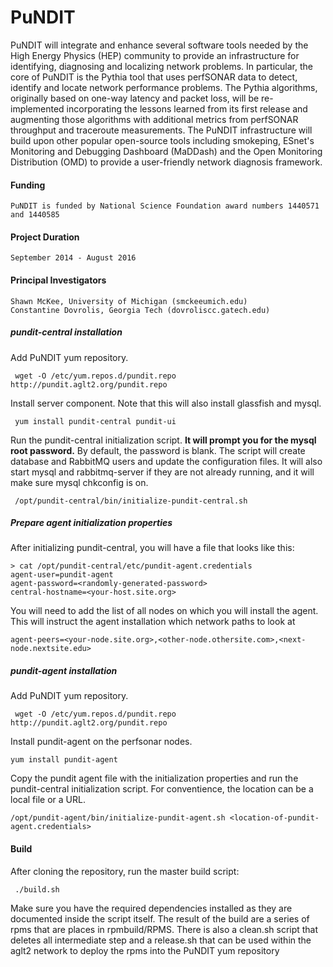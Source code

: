 PuNDIT
======


PuNDIT will integrate and enhance several software tools needed by the High Energy Physics (HEP) community to provide an infrastructure for identifying, diagnosing and localizing network problems. In particular, the core of PuNDIT is the Pythia tool that uses perfSONAR data to detect, identify and locate network performance problems. The Pythia algorithms, originally based on one-way latency and packet loss, will be re-implemented incorporating the lessons learned from its first release and augmenting those algorithms with additional metrics from perfSONAR throughput and traceroute measurements.  The PuNDIT infrastructure will build upon other popular open-source tools including smokeping, ESnet's Monitoring and Debugging Dashboard (MaDDash) and the Open Monitoring Distribution (OMD) to provide a user-friendly network diagnosis framework.


#### Funding ####

    PuNDIT is funded by National Science Foundation award numbers 1440571 and 1440585

#### Project Duration ####

    September 2014 - August 2016

#### Principal Investigators ####

    Shawn McKee, University of Michigan (smckeeumich.edu)
    Constantine Dovrolis, Georgia Tech (dovroliscc.gatech.edu)

##### pundit-central installation #####

Add PuNDIT yum repository.

     wget -O /etc/yum.repos.d/pundit.repo http://pundit.aglt2.org/pundit.repo


Install server component. Note that this will also install glassfish and mysql. 

     yum install pundit-central pundit-ui

Run the pundit-central initialization script. **It will prompt you for the mysql root password.**  By default, the password is blank. The script will create database and RabbitMQ users and update the configuration files. It will also start mysql and rabbitmq-server if they are not already running, and it will make sure mysql chkconfig is on.

     /opt/pundit-central/bin/initialize-pundit-central.sh

##### Prepare agent initialization properties #####

After initializing pundit-central, you will have a file that looks like this:

    > cat /opt/pundit-central/etc/pundit-agent.credentials
    agent-user=pundit-agent
    agent-password=<randomly-generated-password>
    central-hostname=<your-host.site.org>

You will need to add the list of all nodes on which you will install the agent. This will instruct the agent installation which network paths to look at

    agent-peers=<your-node.site.org>,<other-node.othersite.com>,<next-node.nextsite.edu>

##### pundit-agent installation #####

Add PuNDIT yum repository.

     wget -O /etc/yum.repos.d/pundit.repo http://pundit.aglt2.org/pundit.repo

Install pundit-agent on the perfsonar nodes.

	yum install pundit-agent

Copy the pundit agent file with the initialization properties and run the pundit-central initialization script. For conventience, the location can be a local file or a URL.

	/opt/pundit-agent/bin/initialize-pundit-agent.sh <location-of-pundit-agent.credentials>

#### Build ####

After cloning the repository, run the master build script:

     ./build.sh

Make sure you have the required dependencies installed as they are documented inside the script itself. The result of the build are a series of rpms that are places in rpmbuild/RPMS. There is also a clean.sh script that deletes all intermediate step and a release.sh that can be used within the aglt2 network to deploy the rpms into the PuNDIT yum repository
